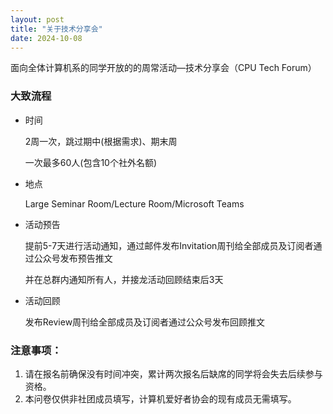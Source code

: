 ```yaml
---
layout: post
title: "关于技术分享会"
date: 2024-10-08
---
```


面向全体计算机系的同学开放的的周常活动—技术分享会（CPU Tech Forum）

### 大致流程

* 时间
  
  2周一次，跳过期中(根据需求)、期末周

  一次最多60人(包含10个社外名额)

* 地点

  Large Seminar Room/Lecture Room/Microsoft Teams
  
* 活动预告

  提前5-7天进行活动通知，通过邮件发布Invitation周刊给全部成员及订阅者通过公众号发布预告推文
  
  并在总群内通知所有人，并接龙活动回顾结束后3天
  
* 活动回顾

  发布Review周刊给全部成员及订阅者通过公众号发布回顾推文

### 注意事项：

  1.	请在报名前确保没有时间冲突，累计两次报名后缺席的同学将会失去后续参与资格。
  2.	本问卷仅供非社团成员填写，计算机爱好者协会的现有成员无需填写。
